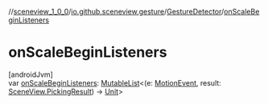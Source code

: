//[sceneview_1_0_0](../../../index.md)/[io.github.sceneview.gesture](../index.md)/[GestureDetector](index.md)/[onScaleBeginListeners](on-scale-begin-listeners.md)

# onScaleBeginListeners

[androidJvm]\
var [onScaleBeginListeners](on-scale-begin-listeners.md): [MutableList](https://kotlinlang.org/api/latest/jvm/stdlib/kotlin.collections/-mutable-list/index.html)&lt;(e: [MotionEvent](https://developer.android.com/reference/kotlin/android/view/MotionEvent.html), result: [SceneView.PickingResult](../../io.github.sceneview/-scene-view/-picking-result/index.md)) -&gt; [Unit](https://kotlinlang.org/api/latest/jvm/stdlib/kotlin/-unit/index.html)&gt;
